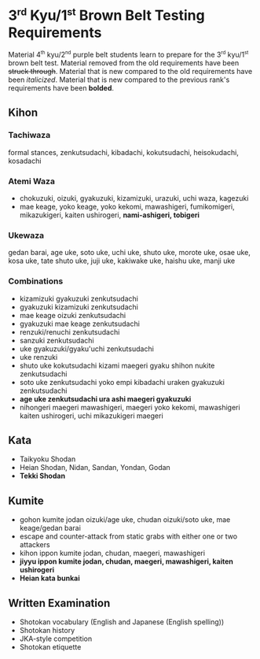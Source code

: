 <!-- markdownlint-disable no-inline-html -->
# 3<sup><small>rd</small></sup> Kyu/1<sup><small>st</small></sup> Brown Belt Testing Requirements

Material 4<sup><small>th</small></sup> kyu/2<sup><small>nd</small></sup> purple belt students learn to prepare for
the 3<sup><small>rd</small></sup> kyu/1<sup><small>st</small></sup> brown belt test.
Material removed from the old requirements have been ~~struck through~~.
Material that is new compared to the old requirements have been *italicized*.
Material that is new compared to the previous rank's requirements have been **bolded**.

## Kihon

### Tachiwaza

formal stances, zenkutsudachi, kibadachi, kokutsudachi, heisokudachi, kosadachi

### Atemi Waza

* chokuzuki, oizuki, gyakuzuki, kizamizuki, urazuki, uchi waza, kagezuki
* mae keage, yoko keage, yoko kekomi, mawashigeri, fumikomigeri, mikazukigeri, kaiten ushirogeri, **nami-ashigeri, tobigeri**

### Ukewaza

gedan barai, age uke, soto uke, uchi uke, shuto uke, morote uke, osae uke, kosa uke, tate shuto uke, juji uke, kakiwake uke, haishu uke, manji uke

### Combinations

* kizamizuki gyakuzuki zenkutsudachi
* gyakuzuki kizamizuki zenkutsudachi
* mae keage oizuki zenkutsudachi
* gyakuzuki mae keage zenkutsudachi
* renzuki/renuchi zenkutsudachi
* sanzuki zenkutsudachi
* uke gyakuzuki/gyaku'uchi zenkutsudachi
* uke renzuki
* shuto uke kokutsudachi kizami maegeri gyaku shihon nukite zenkutsudachi
* soto uke zenkutsudachi yoko empi kibadachi uraken gyakuzuki zenkutsudachi
* **age uke zenkutsudachi ura ashi maegeri gyakuzuki**
* nihongeri maegeri mawashigeri, maegeri yoko kekomi, mawashigeri kaiten ushirogeri, uchi mikazukigeri maegeri

## Kata

* Taikyoku Shodan
* Heian Shodan, Nidan, Sandan, Yondan, Godan
* **Tekki Shodan**

## Kumite

* gohon kumite jodan oizuki/age uke, chudan oizuki/soto uke, mae keage/gedan barai
* escape and counter-attack from static grabs with either one or two attackers
* kihon ippon kumite jodan, chudan, maegeri, mawashigeri
* **jiyyu ippon kumite jodan, chudan, maegeri, mawashigeri, kaiten ushirogeri**
* **Heian kata bunkai**

## Written Examination

* Shotokan vocabulary (English and Japanese (English spelling))
* Shotokan history
* JKA-style competition
* Shotokan etiquette
